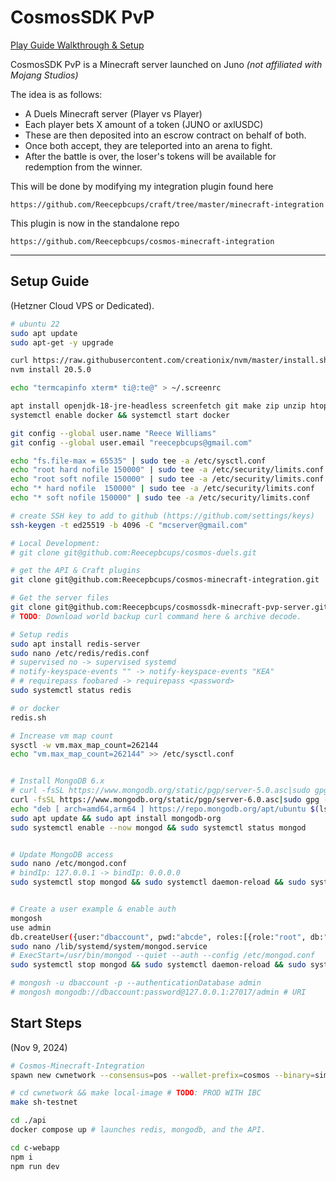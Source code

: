 # CosmosSDK PvP

[Play Guide Walkthrough & Setup](./GUIDE.md)

CosmosSDK PvP is a Minecraft server launched on Juno *(not affiliated with Mojang Studios)*

The idea is as follows:

- A Duels Minecraft server (Player vs Player)
- Each player bets X amount of a token (JUNO or axlUSDC)
- These are then deposited into an escrow contract on behalf of both.
- Once both accept, they are teleported into an arena to fight.
- After the battle is over, the loser's tokens will be available for redemption from the winner.

This will be done by modifying my integration plugin found here

    https://github.com/Reecepbcups/craft/tree/master/minecraft-integration

This plugin is now in the standalone repo

    https://github.com/Reecepbcups/cosmos-minecraft-integration

---

## Setup Guide

(Hetzner Cloud VPS or Dedicated).

```bash
# ubuntu 22
sudo apt update
sudo apt-get -y upgrade

curl https://raw.githubusercontent.com/creationix/nvm/master/install.sh | bash
nvm install 20.5.0

echo "termcapinfo xterm* ti@:te@" > ~/.screenrc

apt install openjdk-18-jre-headless screenfetch git make zip unzip htop screen docker.io wget curl gnupg2 software-properties-common apt-transport-https ca-certificates lsb-release maven
systemctl enable docker && systemctl start docker

git config --global user.name "Reece Williams"
git config --global user.email "reecepbcups@gmail.com"

echo "fs.file-max = 65535" | sudo tee -a /etc/sysctl.conf
echo "root hard nofile 150000" | sudo tee -a /etc/security/limits.conf
echo "root soft nofile 150000" | sudo tee -a /etc/security/limits.conf
echo "* hard nofile  150000" | sudo tee -a /etc/security/limits.conf
echo "* soft nofile 150000" | sudo tee -a /etc/security/limits.conf

# create SSH key to add to github (https://github.com/settings/keys)
ssh-keygen -t ed25519 -b 4096 -C "mcserver@gmail.com"

# Local Development:
# git clone git@github.com:Reecepbcups/cosmos-duels.git

# get the API & Craft plugins
git clone git@github.com:Reecepbcups/cosmos-minecraft-integration.git

# Get the server files
git clone git@github.com:Reecepbcups/cosmossdk-minecraft-pvp-server.git pvp-1
# TODO: Download world backup curl command here & archive decode.

# Setup redis
sudo apt install redis-server
sudo nano /etc/redis/redis.conf
# supervised no -> supervised systemd
# notify-keyspace-events "" -> notify-keyspace-events "KEA"
# # requirepass foobared -> requirepass <password>
sudo systemctl status redis

# or docker
redis.sh

# Increase vm map count
sysctl -w vm.max_map_count=262144
echo "vm.max_map_count=262144" >> /etc/sysctl.conf


# Install MongoDB 6.x
# curl -fsSL https://www.mongodb.org/static/pgp/server-5.0.asc|sudo gpg --dearmor -o /etc/apt/trusted.gpg.d/mongodb.gpg
curl -fsSL https://www.mongodb.org/static/pgp/server-6.0.asc|sudo gpg --dearmor -o /etc/apt/trusted.gpg.d/mongodb-6.gpg
echo "deb [ arch=amd64,arm64 ] https://repo.mongodb.org/apt/ubuntu $(lsb_release -cs)/mongodb-org/6.0 multiverse" | sudo tee /etc/apt/sources.list.d/mongodb-org-6.0.list
sudo apt update && sudo apt install mongodb-org
sudo systemctl enable --now mongod && sudo systemctl status mongod


# Update MongoDB access
sudo nano /etc/mongod.conf
# bindIp: 127.0.0.1 -> bindIp: 0.0.0.0
sudo systemctl stop mongod && sudo systemctl daemon-reload && sudo systemctl start mongod && sudo systemctl status mongod


# Create a user example & enable auth
mongosh
use admin
db.createUser({user:"dbaccount", pwd:"abcde", roles:[{role:"root", db:"admin"}]})
sudo nano /lib/systemd/system/mongod.service
# ExecStart=/usr/bin/mongod --quiet --auth --config /etc/mongod.conf
sudo systemctl stop mongod && sudo systemctl daemon-reload && sudo systemctl start mongod && sudo systemctl status mongod

# mongosh -u dbaccount -p --authenticationDatabase admin
# mongosh mongodb://dbaccount:password@127.0.0.1:27017/admin # URI

```


## Start Steps

(Nov 9, 2024)

```bash
# Cosmos-Minecraft-Integration
spawn new cwnetwork --consensus=pos --wallet-prefix=cosmos --binary=simd --denom=token --org=reecepbcups --disable=wasm-lc,ratelimit

# cd cwnetwork && make local-image # TODO: PROD WITH IBC
make sh-testnet

cd ./api
docker compose up # launches redis, mongodb, and the API.

cd c-webapp
npm i
npm run dev
```
